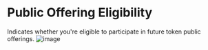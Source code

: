 # Public Offering Eligibility
Indicates whether you're eligible to participate in future token public offerings.
![image](https://github.com/user-attachments/assets/3ce0189e-2a36-4c4c-8f9e-c99c7a73fff6)
